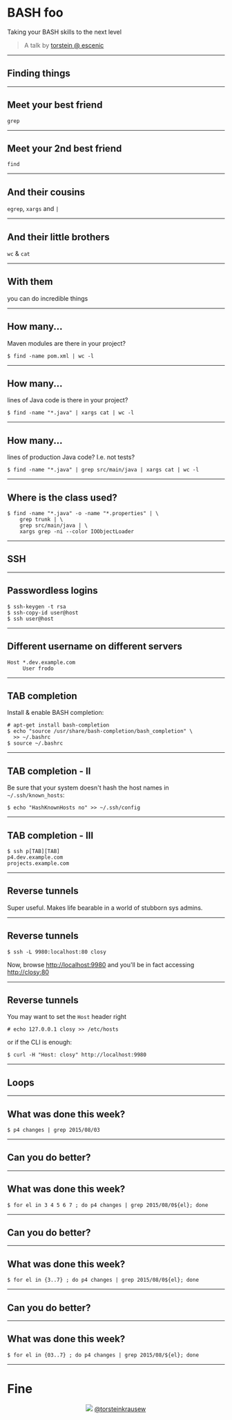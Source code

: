 
# BASH foo

Taking your BASH skills to the next level

> A talk by <a href="">torstein @ escenic</a>


---

## Finding things

---

## Meet your best friend

`grep`

---

## Meet your 2nd best friend

`find`

---

## And their cousins

`egrep`, `xargs` and `|`

---

## And their little brothers

`wc` & `cat`

---

## With them

you can do incredible things

---

## How many...

Maven modules are there in your project?

    $ find -name pom.xml | wc -l

---

## How many...

lines of Java code is there in your project?

    $ find -name "*.java" | xargs cat | wc -l

---

## How many...
lines of production Java code?
I.e. not tests?

    $ find -name "*.java" | grep src/main/java | xargs cat | wc -l

---

## Where is the class used?

```
$ find -name "*.java" -o -name "*.properties" | \
    grep trunk | \
    grep src/main/java | \
    xargs grep -ni --color IOObjectLoader
```

---

## SSH

---

## Passwordless logins

```
$ ssh-keygen -t rsa
$ ssh-copy-id user@host
$ ssh user@host
```

---

## Different username on different servers

```
Host *.dev.example.com
     User frodo
```

---

## TAB completion

Install & enable BASH completion:

```
# apt-get install bash-completion
$ echo "source /usr/share/bash-completion/bash_completion" \
  >> ~/.bashrc
$ source ~/.bashrc
```

---

## TAB completion - II

Be sure that your system doesn't hash the host names in
`~/.ssh/known_hosts`:

```
$ echo "HashKnownHosts no" >> ~/.ssh/config
```

---

## TAB completion - III

```
$ ssh p[TAB][TAB]
p4.dev.example.com
projects.example.com
```

---

## Reverse tunnels

Super useful. Makes life bearable in a world of stubborn sys admins.

---

## Reverse tunnels

```
$ ssh -L 9980:localhost:80 closy
```

Now, browse [http://localhost:9980](http://localhost:9980) and you'll be in fact accessing
[http://closy:80](http://closy:80)

---

## Reverse tunnels

You may want to set the `Host` header right

    # echo 127.0.0.1 closy >> /etc/hosts

or if the CLI is enough:

```
$ curl -H "Host: closy" http://localhost:9980
```

---

## Loops

---

## What was done this week?

```
$ p4 changes | grep 2015/08/03

```

---

## Can you do better?

---

## What was done this week?

```
$ for el in 3 4 5 6 7 ; do p4 changes | grep 2015/08/0${el}; done

```

---

## Can you do better?

---

## What was done this week?

```
$ for el in {3..7} ; do p4 changes | grep 2015/08/0${el}; done

```

---

## Can you do better?

---

## What was done this week?

```
$ for el in {03..7} ; do p4 changes | grep 2015/08/${el}; done

```

---

# Fine

<div style="margin-left: auto; margin-right: auto; width: 10em">
<img src="twitter.svg" style="box-shadow:none;
margin:0px; border:none;"/>
<a style="" href="https://twitter.com/torsteinkrausew">@torsteinkrausew</a>
</div>
